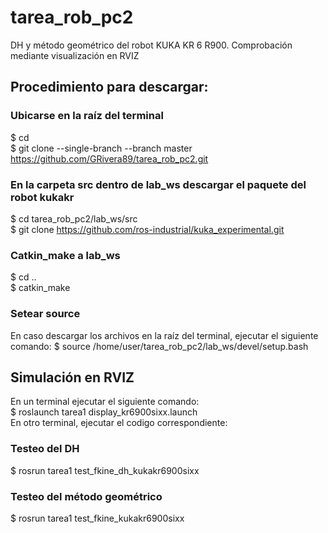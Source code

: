 # tarea_rob_pc2
DH y método geométrico del robot KUKA KR 6 R900. Comprobación mediante visualización en RVIZ

## Procedimiento para descargar:
### Ubicarse en la raíz del terminal
$ cd  
$ git clone --single-branch --branch master https://github.com/GRivera89/tarea_rob_pc2.git  
### En la carpeta src dentro de lab_ws descargar el paquete del robot kukakr
$ cd tarea_rob_pc2/lab_ws/src  
$ git clone https://github.com/ros-industrial/kuka_experimental.git  
### Catkin_make a lab_ws
$ cd ..  
$ catkin_make  
### Setear source
En caso descargar los archivos en la raíz del terminal, ejecutar el siguiente comando:
$ source /home/user/tarea_rob_pc2/lab_ws/devel/setup.bash  
## Simulación en RVIZ
En un terminal ejecutar el siguiente comando:  
$ roslaunch tarea1 display_kr6900sixx.launch  
En otro terminal, ejecutar el codigo correspondiente:
### Testeo del DH
$ rosrun tarea1 test_fkine_dh_kukakr6900sixx
### Testeo del método geométrico
$ rosrun tarea1 test_fkine_kukakr6900sixx
